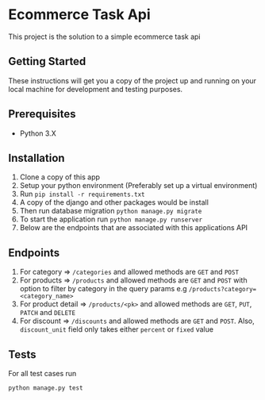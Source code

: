 # Ecommerce Task Api

This project is the solution to a simple ecommerce task api

## Getting Started

These instructions will get you a copy of the project up and running on your 
local machine for development and testing purposes. 

## Prerequisites
* Python 3.X



## Installation
1. Clone a copy of this app
2. Setup your python environment (Preferably set up a virtual environment)
3. Run `pip install -r requirements.txt`
4. A copy of the django and other packages would be install
5. Then run database migration `python manage.py migrate`
6. To start the application run `python manage.py runserver`
7. Below are the endpoints that are associated with this applications API


## Endpoints
1. For category => `/categories` and allowed methods are `GET` and `POST`
2. For products => `/products` and allowed methods are `GET` and `POST` with option to filter by category in the query params e.g `/products?category=<category_name>`
3. For product detail => `/products/<pk>` and allowed methods are `GET`, `PUT`, `PATCH` and `DELETE`
4. For discount => `/discounts` and allowed methods are `GET` and `POST`. Also, `discount_unit` field only takes either `percent` or `fixed` value


## Tests
For all test cases run 
```bash
python manage.py test
```